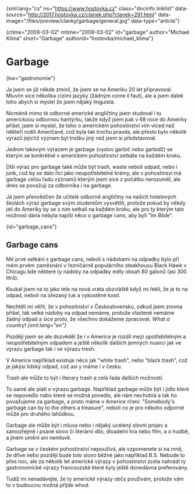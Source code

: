 
{xml:lang="cs" ns="https://www.hostovka.cz" class="docinfo linklist" data-source="http://2017.hostovka.cz/clanek.php?clanek=291.html" data-image="/files/preview/clanky/garbage/general.jpg" data-type="article"}

{ctime="2008-03-02" mtime="2008-03-02" id="garbage" author="Michael Klíma" short="Garbage" authorid="hostovka/michael_klima"}

# Garbage

<!-- generated attribute kw by user_udpatekw.sh on 2019-04-16, do not edit -->

{kw="gastronomie"}

Ja jsem se již někde zmínil, že jsem se na Ameriku 20 let připravoval. Mluvím sice několika cizími jazyky (žádným come il faut), ale a jsem dalek toho abych si myslel že jsem nějaký linguista.

Nicméně mimo té odborné americké angličtiny jsem studoval i tu americkoou odbornou hantýrku, takže když jsem pak v 68 roce do Ameirky přišel, jsem si myslel, že toho o americkém pohostinství vím víced než někteří rodilí Američané, což byla tak trochu pravda, ale přesto bylo několik výrazů jejichž význam byl trošku jiný než jsem si představoval.

Jedním takovým výrazem je garbage (vyslov garbič nebo garbidž) se kterým se konkrétně v americkém pohostinství setkáte na každém kroku.

Dlší výraz pro garbage také může být trash, waste neboli odpad, nebo i junk, což by se dalo říci jako neupotřebitelné krámy, ale v pohostinsví má garbage celou řadu významů kterým jsem sice z počátku nerozuměl, ale dnes se považuji za odborníka i na garbage.

Já jsem přesvědčen že učitelé odborné angličtny na našich hotelových školách výraz garbage svým studentům vysvětlili, protože pokud by někdy jeli do Ameriky by se s ním setkali na každém kroku, ale pro ty kterým tato možnost dána nebyla napíši něco o garbage cans, aby byli "Im Bilde".

{id="garbage_cans"}

## Garbage cans

Mé prvé setkání s garbage cans, neboli s nádobami na odpadky bylo při mém prvém zaměsnání v řezničárně populárního steakhousu Black Hawk v Chicagu kde některé ty nádoby na odpadky měly obsah 80 galonů (asi 300 litrů).

Koukal jsem na to jako tele na nová vrata obzvláště když mi řekli, že je to na odpad, neboli na ořezaný tuk a vykostěné kosti.

Nechtěli mi věřit, že v pohostinství v Československu, odkud jsem zrovna přišel, tak velké nádoby na odpad nemáme, protože vlasteně nemáme žádný odpad a sice proto, že všechno dokážeme zpracovat. _What a country! {xml:lang="en"}_

Později jsem se ale dozvěděl že i v Americe je rozdíl mezi upotřebitelným a neupotřebitelným odpadem a ještě několik dalších jemných nuancí jak ve výrazu garbage tak i ve výrazu tresh.

V Americe například existuje něco jak "white trash", nebo "black trash", což je jakýsi lidský odpad, což asi y máme i v česku.

Trash ale může to být i literary trash a celá řada dalších možností.

To samé ale platí o výrazu garbage. Například garbage může být i jídlo které se nepovedlo nabo které se možná povedlo, ale nám nechutná a tak ho považujeme za garbage, a proto máme v Americe rčení: "Somebody's garbage can by to the others a treasure", neboli co je pro někoho odporné může pro druhého lahůdkou.

Garbage ale může být i mluva nebo i nějaký ucelený slovní projev a samozřejmě i psané slovo či literární dílo, divadelní hra nebo film, a o hudbě, a jiném umění ani nemluvě.

Garbage se v českém pohostinství nepoužívá, ale vzpomenete si na mně, že dříve nebo později bude toto slovo běžné jako například B.S. Nebude to přes noc, ale za několik let americké výrazy v pohostinství zcela nahradí ty gastronomické výrazy francouzské které byly ještě donedávna preferovány.

Tudíž mi nenadávejte, že ty americké výrazy občs používám, protože vám to v budoucnu možná příjde whod.

